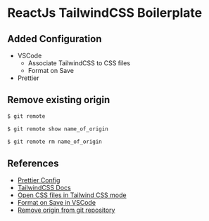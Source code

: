 # ReactJs TailwindCSS Boilerplate

## Added Configuration

-   VSCode
    -   Associate TailwindCSS to CSS files
    -   Format on Save
-   Prettier

## Remove existing origin

```bash
$ git remote

$ git remote show name_of_origin

$ git remote rm name_of_origin
```

## References

-   [Prettier Config](https://prettier.io/docs/en/configuration.html)
-   [TailwindCSS Docs](https://tailwindcss.com/)
-   [Open CSS files in Tailwind CSS mode](https://stackoverflow.com/questions/47607602/how-to-add-a-tailwind-css-rule-to-css-checker)
-   [Format on Save in VSCode](https://linuxpip.org/vscode-format-on-save/)
-   [Remove origin from git repository](https://stackoverflow.com/questions/9224754/how-to-remove-origin-from-git-repository)
